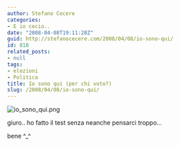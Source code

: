 ```yaml
---
author: Stefano Cecere
categories:
- E io cecio..
date: "2008-04-08T19:11:28Z"
guid: http://stefanocecere.com/2008/04/08/io-sono-qui/
id: 818
related_posts:
- null
tags:
- elezioni
- Politica
title: Io sono qui (per chi voto?)
slug: /2008/04/08/io-sono-qui/
---
```


![io_sono_qui.png](http://stefanocecere.com/wp-content/uploads/sites/3/2008/04/io_sono_qui.png)

giuro.. ho fatto il test senza neanche pensarci troppo&#8230;
  
bene ^_^